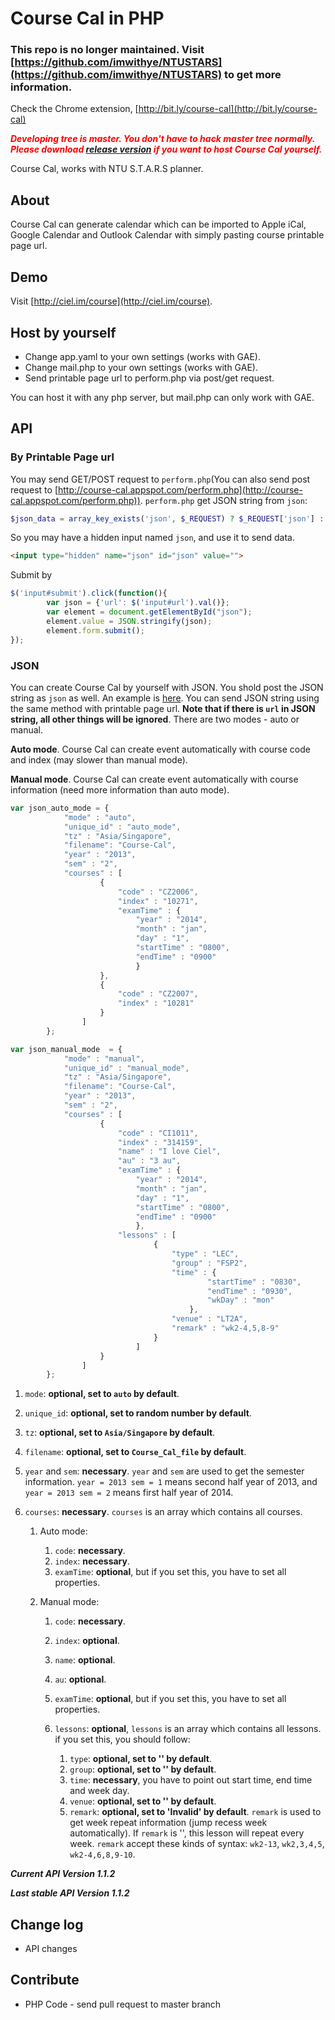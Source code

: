 Course Cal in PHP
======

### This repo is no longer maintained. Visit [https://github.com/imwithye/NTUSTARS](https://github.com/imwithye/NTUSTARS) to get more information.

Check the Chrome extension, [http://bit.ly/course-cal](http://bit.ly/course-cal)

***<font color="red">Developing tree is master. You don't have to hack master tree normally. Please download [release version](https://github.com/imwithye/course/releases) if you want to host Course Cal yourself.</font>***

Course Cal, works with NTU S.T.A.R.S planner.

## About
Course Cal can generate calendar which can be imported to Apple iCal, Google Calendar and Outlook Calendar with simply pasting course printable page url.

## Demo
Visit [http://ciel.im/course](http://ciel.im/course).

## Host by yourself
* Change app.yaml to your own settings (works with GAE).
* Change mail.php to your own settings (works with GAE).
* Send printable page url to perform.php via post/get request.

You can host it with any php server, but mail.php can only work with GAE.

## API

### By Printable Page url
You may send GET/POST request to  `perform.php`(You can also send post request to [http://course-cal.appspot.com/perform.php](http://course-cal.appspot.com/perform.php)). `perform.php` get JSON string from `json`: 

```PHP
$json_data = array_key_exists('json', $_REQUEST) ? $_REQUEST['json'] : null;
```
So you may have a hidden input named `json`, and use it to send data.

```HTML
<input type="hidden" name="json" id="json" value="">
```

Submit by

```JavaScript
$('input#submit').click(function(){
        var json = {'url': $('input#url').val()};
        var element = document.getElementById("json");
        element.value = JSON.stringify(json);
        element.form.submit();
});
```

### JSON
You can create Course Cal by yourself with JSON. You shold post the JSON string as `json` as well. An example is [here](https://github.com/imwithye/course/blob/master/test/test_perform_json.php). You can send JSON string using the same method with printable page url. **Note that if there is `url` in JSON string, all other things will be ignored**. There are two modes - auto or manual.

**Auto mode**. Course Cal can create event automatically with course code and index (may slower than manual mode).

**Manual mode**. Course Cal can create event automatically with course information (need more information than auto mode).

```JavaScript
var json_auto_mode = {
			"mode" : "auto",
			"unique_id" : "auto_mode",
			"tz" : "Asia/Singapore",
			"filename": "Course-Cal",
			"year" : "2013",
			"sem" : "2",
			"courses" : [
					{
						"code" : "CZ2006",
						"index" : "10271",
						"examTime" : {
							"year" : "2014",
							"month" : "jan",
							"day" : "1",
							"startTime" : "0800",
							"endTime" : "0900"
							}
					},
					{
						"code" : "CZ2007",
						"index" : "10281"
					}
				]
		};

var json_manual_mode  = {
			"mode" : "manual",
			"unique_id" : "manual_mode",
			"tz" : "Asia/Singapore",
			"filename": "Course-Cal",
			"year" : "2013",
			"sem" : "2",
			"courses" : [
					{
						"code" : "CI1011",
						"index" : "314159",
						"name" : "I love Ciel",
						"au" : "3 au",
						"examTime" : {
							"year" : "2014",
							"month" : "jan",
							"day" : "1",
							"startTime" : "0800",
							"endTime" : "0900"
							},
						"lessons" : [
								{
									"type" : "LEC",
									"group" : "FSP2",
									"time" : {
											"startTime" : "0830",
											"endTime" : "0930",
											"wkDay" : "mon"
										},
									"venue" : "LT2A",
									"remark" : "wk2-4,5,8-9"
								}
							]
					}
				]
		};
```

1. `mode`: **optional, set to `auto` by default**.
2. `unique_id`: **optional, set to random number by default**.
3. `tz`: **optional, set to `Asia/Singapore` by default**.
4. `filename`: **optional, set to `Course_Cal_file` by default**.
5. `year` and `sem`: **necessary**. `year` and `sem` are used to get the semester information. `year = 2013 sem = 1` means second half year of 2013, and `year = 2013 sem = 2` means first half year of 2014.
6. `courses`: **necessary**. `courses` is an array which contains all courses.

	1. Auto mode:
		
		1. `code`: **necessary**.
		2. `index`: **necessary**.
		3. `examTime`: **optional**, but if you set this, you have to set all properties.
	
	2. Manual mode:
		
		1. `code`: **necessary**.
		2. `index`: **optional**.
		3. `name`: **optional**.
		4. `au`: **optional**.
		5. `examTime`: **optional**, but if you set this, you have to set all properties.
		6. `lessons`: **optional**, `lessons` is an array which contains all lessons. if you set this, you should follow:
		
			1. `type`: **optional, set to '' by default**.
			2. `group`: **optional, set to '' by default**.
			3. `time`: **necessary**, you have to point out start time, end time and week day.
			4. `venue`: **optional, set to '' by default**.
			5. `remark`: **optional, set to 'Invalid' by default**. `remark` is used to get week repeat information (jump recess week automatically). If `remark` is '', this lesson will repeat every week. `remark` accept these kinds of syntax: `wk2-13`, `wk2,3,4,5`, `wk2-4,6,8,9-10`.

***Current API Version 1.1.2***

***Last stable API Version 1.1.2***

## Change log
* API changes

## Contribute
* PHP Code - send pull request to master branch

